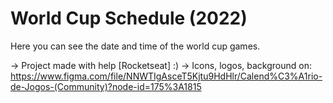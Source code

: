 # World Cup Schedule (2022)
Here you can see the date and time of the world cup games. 



-> Project made with help [Rocketseat] :) 
-> Icons, logos, background on: https://www.figma.com/file/NNWTIgAsceT5Kjtu9HdHlr/Calend%C3%A1rio-de-Jogos-(Community)?node-id=175%3A1815 
